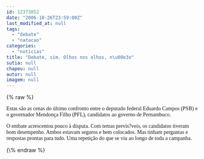 ```yaml
---
id: 12373852
date: "2006-10-26T23:59:00Z"
last_modified_at: null
tags:
  - "debate"
  - "natacao"
categories:
  - "noticias"
title: "Debate, sim. Olhos nos olhos, n\u00e3o"
sutia: null
chapeu: null
autor: null
imagem: null
---
```

{\% raw %}
<p><P><FONT face=Verdana>Estas são as cenas do último confronto entre o deputado federal Eduardo Campos (PSB) e o governador Mendonça Filho (PFL), candidatos ao governo de Pernambuco.</FONT></P></p>
<p><P><FONT face=Verdana>O embate acrescentou pouco à disputa. Com temas previs?veis, os candidatos tiveram bom desempenho. Ambos estavam seguros e bem colocados. Mas tinham perguntas e respostas prontas para tudo. Uma repetição do que se viu ao longo de toda a campanha.</FONT></P> </p>
{\% endraw %}